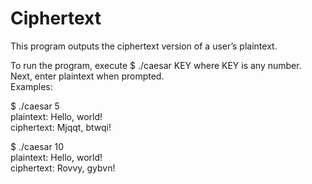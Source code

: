 # Ciphertext

This program outputs the ciphertext version of a user’s plaintext.

To run the program, execute $ ./caesar KEY where KEY is any number. Next, enter plaintext when prompted.<br/> 
Examples:

$ ./caesar 5<br/> 
plaintext: Hello, world!<br/> 
ciphertext: Mjqqt, btwqi!<br/>


$ ./caesar 10<br/>
plaintext: Hello, world!<br/>
ciphertext: Rovvy, gybvn!<br/>


